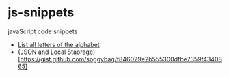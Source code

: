 # js-snippets
javaScript code snippets

- [List all letters of the alphabet](https://gist.github.com/soggybag/86d6d546f5e50901b9e5d1f9a1028569)
- (JSON and Local Staorage)[https://gist.github.com/soggybag/f846029e2b555300dfbe7359f4340865]
